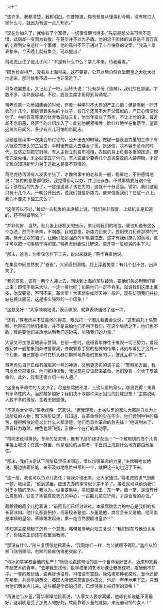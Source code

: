      六十二 

   “这许多，我都清楚，我都明白。你要知道，你爸爸自从懂事到今朝，没有吃过人家什么亏，就因为有这一点儿知识。” 

   “现在你加入了，就像有了个军师，一切事情便当得多。”先前是想父亲可怜不足惜，此刻却一变而为钦敬，在蒋华并不以为矛盾。他的忠于团体的诚意是千真万真的；得到父亲这样一个军师，他的高兴不亚于通过了十个快意的议案。“我马上拿表格来。今天晚上就有集会，可以提出。” 

   蒋老虎止住了他儿子问：“不是有什么书么？拿几本来，待我看看。” 

   “因为检查得严，没有从上海带来。这不要紧，公开以后自然会堂而皇之大批大批地运来，那时候看不迟——也非常近了。” 

   蒋华说罢要走，又记起了一桩，回转头说：“只有那份《遗嘱》，我们抄在那里。字数不多，读熟很容易。不过，要当主席才用得到背诵呢。” 

   蒋老虎第一次参加集会的时候，怀着一种平时不大有的严正心情；但是看到一同开会的十几个，都是冒冒失失的小伙子，有几个还离不大开父母似的，严正心情便松弛了。中间有高等里的体育教员陆三复，他当年扭住了蒋华，不让上他的课，最近却不念旧恶，经蒋华的介绍加入了；此刻他抿紧嘴唇；脸红红地坐在角落里，望着这位久已闻名。多少有点儿可怕的新同志。 

   议题是继续本一次集会所讨论的，公开出去的时候，做哪一些表显力量的工作？有人就说东栅头的三官堂，平时很有些人去烧香许愿，是迷信，决不容于革命的时代，应该立刻把它封掉。有人主张立刻宣布减租，农民的背上负着多重的压迫，即使完全免租，未必就便宜了他们。有人说至少要弄几个恶劣腐败的人游游街，才好让民众知道新势力对于这批人是毫不容情的。 

   蒋老虎待再没有人发表主张了，才像佛事中的老和尚一般，稳重地，不带感情地说：“各位的意思都很好，我觉得都可以办，并且应该办。不过事情要分别个先后；该在后的先办了，一定是遗漏了该在先的，这就不十分妥当。譬如，我们这里只有十几个人，一朝公开出去，说我们就是新势力，谁来信服我们？在这一点上，我们不要先下些工夫么？” 

   “这倒可以不必，”耸起一头乱发的主席接上说。“我们并非假冒，上级机关是知道的，还不够证明么？” 

   “并非假冒，当然。贴几张上级机关的告示，来证明我们的地位，我也知道有这么个办法。然而不辛辣，不刺激。我的意思，新势力到来了，要用快刀利斧那样的气势，劈开民众的脑子，让他们把那强烈的印象装进去，这才有我们施为的余地，这才可以把一切事情干得彻底。”蒋老虎耐着性儿解说，像开导一班顽劣的手下人。 

   “那未，爸爸，你看该怎样下工夫，说出来就是，”蒋华爽直地说。 

   在集会中间忽然来了“爸爸”，大家感到滑稽、脸上浮着笑意；有几个忍不住，出声笑了。 

   “我的意思，该有一两个人迎上去，同快到上海的军队接洽，要他们务必到我们镇上来；即使不能来大队，一连一排也好；如果他们一定不肯来，就说我们这里土匪多，治安要紧，不可不来。革命军！大家想象如同天神一般的，现在却同我们并排站在民众面前，这是多么强烈的一个印象！” 

   “这意见好！”大家喃喃地说，表示佩服，就算表决通过了这一项。 

   “还有，”蒋老虎并不显露他的得意，眼光打一个圈儿看着会众说，“这里的几十名警察，也得先同他们接洽。并不是说怕他们不利于我们，在这个局势之下，他们也不敢；我是要他们亲热地站到我们这边来，加强我们的力量。” 

   大家又不加思索地表示赞同。在前一些时，这班青年神往于摧毁一切旧势力，曾经像幻梦一般想象到奔进警察局，夺取警察手里的枪械的伟举；此刻却看见了另外一个幻象，自己握着平时在桥头巷口懒懒地靠着的警察的手，彼此互称“同志”。 

   蒋老虎见自己已经有催眠家一样的神通，又用更忠实的调子说：“警察那方面，我可以负全部责任。他们都相信我，我说现在应该起来革命，他们没有一个肯干反革命的。此外，我看还得介绍一些人吧。” 

   “这里有革命性的人太少了，尽是些腐败不堪、土劣队里的家伙，哪里要得！果真有革命性的人，当然越多越好；我们决不取那种深闭固拒的封建思想！”主席说明人数不多的缘故，含着无限感慨。 

   “不见得太少吧，”蒋老虎略一沉思说。“据我观察，土劣队里的家伙大都是自以为上流阶级的人物；而下层阶级里，我知道，有革命性的实在不少。他们尝到种种的痛苦，懂得解放的意义比什么人都清楚，他们愿意作革命的急先锋！”他说到未了，声音转为激越，神色也颇飞扬，正像一个在行的煽动家。 

   “蒋同志说得痛快，革命的急先锋，惟有下层阶级才配当！”一个戴眼镜的高个儿青年接上喊说；在这一群里，他是理论的运输者，平日跑上海跑什么地方都由他担任。 

   “那未，我们决定从下层阶级里征求同志，借以加强革命的力量，”主席嘱咐似地说。旁边执着铅笔，来不及似地急忙书写的一个，就把这一句也记了下来。 

   “这一层，我也可以负点儿责任；待我介绍出来，让大家通过。”蒋老虎的语气到此一顿，继续说，“说到这里，应该先办的事情似乎差不多了。接着就可以谈谈我们对于本镇的施为。我以为，做事要集中，擒贼要擒王；东一拳，西一掌，是没有什么意思的，认定了本镇腐败势力的中心，一古脑儿把它铲除，才是合理的办法。” 

   戴眼镜的高个儿抢着说：“前回我们已经讨论过，本镇腐败势力的中心是我们的校长蒋冰如。他什么都要把持，高等校长是他，乡董是他，商会会长又是他。他简直是本镇的皇帝。革命爆发起来，第一炮当然要瞄准皇帝！” 

   不知道主席想起了怎样一个意思，略带羞惭地向陆三复说：“我们现在与他没关系了，你陆先生却还在校里当教师。” 

   “那没有什么，”陆三复慌张地摇着头，“我同你们一样，为公就顾不得私。”羞红从脸颊飞涨到颈际，右颊的瘢痕仿佛更突起了。 

   “蒋冰如拿学校当他的私产！”愤愤地说这句话的是一个自命爱好艺术、近来却又看不起艺术的青年。“去年我去找他，说学校里的艺术功课让我担任吧，报酬倒不在乎。一套的敷衍话，说再好也没有，可惜没有空缺。徐佑甫那种老腐败，至今还留在那里。刘慰亭的英文，英国人听起来简直是外国文，他却一年年地用下去，只因为他们俩关点儿亲。这些都是学阀的行径，已经够得上被打倒的资格！” 

   “再说他当乡董，”蒋华暴躁地接着说，“人家女人要求离婚，他却判断说能不离最好，这明明是受了那男人的好处，故而靠着乡董的威势，来压迫可怜的女人！” 

